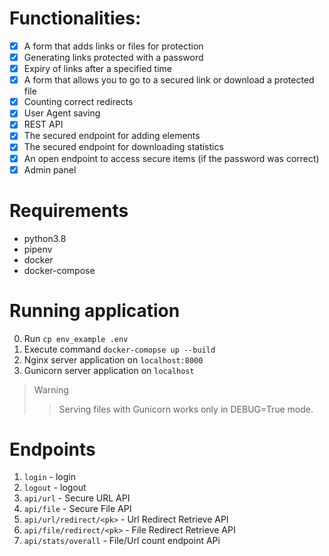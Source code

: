 # Functionalities:

- [x] A form that adds links or files for protection
- [x] Generating links protected with a password
- [x] Expiry of links after a specified time
- [x] A form that allows you to go to a secured link or download a protected file
- [x] Counting correct redirects
- [x] User Agent saving
- [x] REST API
- [x] The secured endpoint for adding elements
- [x] The secured endpoint for downloading statistics
- [x] An open endpoint to access secure items (if the password was correct)
- [x] Admin panel

# Requirements

- python3.8
- pipenv
- docker
- docker-compose

# Running application

0. Run `cp env_example .env`
1. Execute command `docker-comopse up --build`
2. Nginx server application on `localhost:8000`
3. Gunicorn server application on `localhost`

> Warning
>
> > Serving files with Gunicorn works only in DEBUG=True mode.

# Endpoints

1. `login` - login
2. `logout` - logout
3. `api/url` - Secure URL API
4. `api/file` - Secure File API
5. `api/url/redirect/<pk>` - Url Redirect Retrieve API
6. `api/file/redirect/<pk>` - File Redirect Retrieve API
7. `api/stats/overall` - File/Url count endpoint APi
